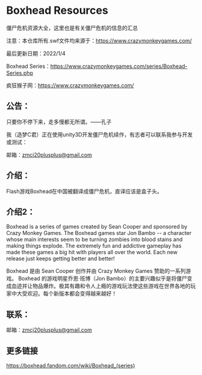 # Boxhead Resources

僵尸危机资源大全，这里也是有关僵尸危机的信息的汇总

注意：本仓库所有.swf文件均来源于：https://www.crazymonkeygames.com/

最后更新日期：2022/1/4

Boxhead Series：https://www.crazymonkeygames.com/series/Boxhead-Series.php

疯狂猴子网：https://www.crazymonkeygames.com/

## 公告：

只要你不停下来，走多慢都无所谓。——孔子

我（造梦C君）正在使用unity3D开发僵尸危机续作，有志者可以联系我参与开发或测试：

邮箱：zmcj20plusplus@gmail.com

## 介绍：

Flash游戏Boxhead在中国被翻译成僵尸危机，直译应该是盒子头。

## 介绍2：

Boxhead is a series of games created by Sean Cooper and sponsored by Crazy Monkey Games. The Boxhead games star Jon Bambo -- a character whose main interests seem to be turning zombies into blood stains and making things explode. The extremely fun and addictive gameplay has made these games a big hit with players all over the world. Each new release just keeps getting better and better!

Boxhead 是由 Sean Cooper 创作并由 Crazy Monkey Games 赞助的一系列游戏。 Boxhead 的游戏明星乔恩·班博（Jon Bambo）的主要兴趣似乎是将僵尸变成血迹并让物品爆炸。极其有趣和令人上瘾的游戏玩法使这些游戏在世界各地的玩家中大受欢迎。每个新版本都会变得越来越好！

## 联系：

邮箱：zmcj20plusplus@gmail.com

## 更多链接

https://boxhead.fandom.com/wiki/Boxhead_(series)